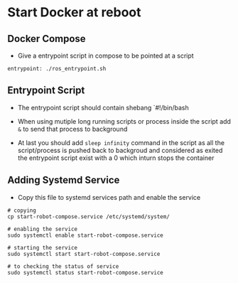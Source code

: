 # Start Docker at reboot

## Docker Compose

- Give a entrypoint script in compose to be pointed at a script
```
entrypoint: ./ros_entrypoint.sh
```

## Entrypoint Script

- The entrypoint script should contain shebang `#!/bin/bash

- When using mutiple long running scripts or process inside the script add `&` to send that process to background

- At last you should add `sleep infinity` command in the script as all the script/process is pushed back to backgroud and considered as exited the entrypoint script exist with a 0 which inturn stops the container

## Adding Systemd Service 

- Copy this file to systemd services path and enable the service

```
# copying
cp start-robot-compose.service /etc/systemd/system/

# enabling the service
sudo systemctl enable start-robot-compose.service

# starting the service
sudo systemctl start start-robot-compose.service

# to checking the status of service
sudo systemctl status start-robot-compose.service
```
